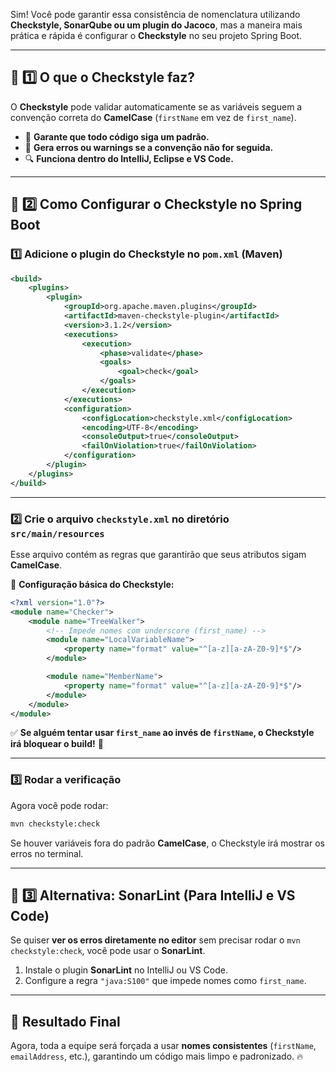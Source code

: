 Sim! Você pode garantir essa consistência de nomenclatura utilizando **Checkstyle, SonarQube ou um plugin do Jacoco**, mas a maneira mais prática e rápida é configurar o **Checkstyle** no seu projeto Spring Boot.  

---  

## **📌 1️⃣ O que o Checkstyle faz?**  
O **Checkstyle** pode validar automaticamente se as variáveis seguem a convenção correta do **CamelCase** (`firstName` em vez de `first_name`).  

- 🚀 **Garante que todo código siga um padrão.**  
- 🛑 **Gera erros ou warnings se a convenção não for seguida.**  
- 🔍 **Funciona dentro do IntelliJ, Eclipse e VS Code.**  

---

## **📌 2️⃣ Como Configurar o Checkstyle no Spring Boot**
### **1️⃣ Adicione o plugin do Checkstyle no `pom.xml` (Maven)**  
```xml
<build>
    <plugins>
        <plugin>
            <groupId>org.apache.maven.plugins</groupId>
            <artifactId>maven-checkstyle-plugin</artifactId>
            <version>3.1.2</version>
            <executions>
                <execution>
                    <phase>validate</phase>
                    <goals>
                        <goal>check</goal>
                    </goals>
                </execution>
            </executions>
            <configuration>
                <configLocation>checkstyle.xml</configLocation>
                <encoding>UTF-8</encoding>
                <consoleOutput>true</consoleOutput>
                <failOnViolation>true</failOnViolation>
            </configuration>
        </plugin>
    </plugins>
</build>
```

---

### **2️⃣ Crie o arquivo `checkstyle.xml` no diretório `src/main/resources`**
Esse arquivo contém as regras que garantirão que seus atributos sigam **CamelCase**.

📌 **Configuração básica do Checkstyle:**
```xml
<?xml version="1.0"?>
<module name="Checker">
    <module name="TreeWalker">
        <!-- Impede nomes com underscore (first_name) -->
        <module name="LocalVariableName">
            <property name="format" value="^[a-z][a-zA-Z0-9]*$"/>
        </module>

        <module name="MemberName">
            <property name="format" value="^[a-z][a-zA-Z0-9]*$"/>
        </module>
    </module>
</module>
```
✅ **Se alguém tentar usar `first_name` ao invés de `firstName`, o Checkstyle irá bloquear o build!** 🚀  

---

### **3️⃣ Rodar a verificação**
Agora você pode rodar:  
```sh
mvn checkstyle:check
```
Se houver variáveis fora do padrão **CamelCase**, o Checkstyle irá mostrar os erros no terminal.

---

## **📌 3️⃣ Alternativa: SonarLint (Para IntelliJ e VS Code)**
Se quiser **ver os erros diretamente no editor** sem precisar rodar o `mvn checkstyle:check`, você pode usar o **SonarLint**.  
1. Instale o plugin **SonarLint** no IntelliJ ou VS Code.  
2. Configure a regra `"java:S100"` que impede nomes como `first_name`.  

---

## **🚀 Resultado Final**
Agora, toda a equipe será forçada a usar **nomes consistentes** (`firstName`, `emailAddress`, etc.), garantindo um código mais limpo e padronizado. 🔥